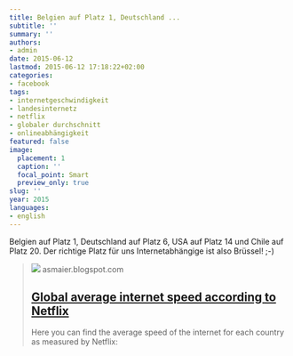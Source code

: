```yaml
---
title: Belgien auf Platz 1, Deutschland ...
subtitle: ''
summary: ''
authors:
- admin
date: 2015-06-12
lastmod: 2015-06-12 17:18:22+02:00
categories:
- facebook
tags:
- internetgeschwindigkeit
- landesinternetz
- netflix
- globaler durchschnitt
- onlineabhängigkeit
featured: false
image:
  placement: 1
  caption: ''
  focal_point: Smart
  preview_only: true
slug: ''
year: 2015
languages:
- english
---
```


Belgien auf Platz 1, Deutschland auf Platz 6, USA auf Platz 14 und Chile auf Platz 20. Der richtige Platz für uns Internetabhängige ist also Brüssel! ;-)
> [![](https://2.bp.blogspot.com/-gTRaLklh8T4/VXrxv5p-NoI/AAAAAAAAA50/YMT2hto9fCU/w1200-h630-p-k-no-nu/netflix_average.jpg)](http://asmaier.blogspot.de/2015/06/global-average-internet-speed-according.html)
> asmaier.blogspot.com
> ## [Global average internet speed according to Netflix](http://asmaier.blogspot.de/2015/06/global-average-internet-speed-according.html)
>
>  Here  you can find the average speed of the internet for each country as measured by Netflix: